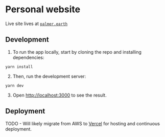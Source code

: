 # Personal website

Live site lives at [`palmer.earth`](https://palmer.earth)

## Development

1. To run the app locally, start by cloning the repo and installing dependencies:

`yarn install`

2. Then, run the development server:

`yarn dev`

3. Open [http://localhost:3000](http://localhost:3000) to see the result.

## Deployment

TODO - Will likely migrate from AWS to [Vercel](https://vercel.com/) for hosting and continuous deployment.
